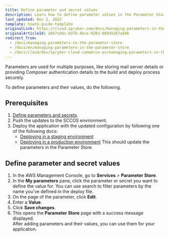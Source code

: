 ```yaml
---
title: Define parameter and secret values
description: Learn how to define parameter values in the Parameter Store.
last_updated: Nov 2, 2022
template: howto-guide-template
originalLink: https://cloud.spryker.com/docs/managing-parameters-in-the-parameter-store
originalArticleId: 2047c84c-bd7b-4bce-9203-08945367ad46
redirect_from:
  - /docs/managing-parameters-in-the-parameter-store
  - /docs/en/managing-parameters-in-the-parameter-store
  - /docs/cloud/dev/spryker-cloud-commerce-os/managing-parameters-in-the-parameter-store.html
---
```


Parameters are used for multiple purposes, like storing mail server details or providing Composer authentication details to the build and deploy process securely.

To define parameters and their values, do the following.

## Prerequisites

1. [Define parameters and secrets](/docs/scos/dev/the-docker-sdk/{{site.version}}/define-parameters-and-secrets.html).
2. Push the updates to the SCCOS environment.
3. Deploy the application with the updated configuration by following one of the following docs:
    * [Deploying in a staging environment](/docs/cloud/dev/spryker-cloud-commerce-os/deploying-in-a-staging-environment.html)
    * [Deploying in a production environment](/docs/cloud/dev/spryker-cloud-commerce-os/deploying-in-a-production-environment.html)
        This should update the parameters in the Parameter Store.

## Define parameter and secret values         

1. In the AWS Management Console, go to **Services** > **Parameter Store**.
2. In the **My parameters** pane, click the parameter or secret you want to define the value for.
    You can use search to filter parameters by the name you've defined in the deploy file.
3. On the page of the parameter, click **Edit**.
4. Enter a **Value**.
5. Click **Save changes**.
6. This opens the **Parameter Store** page with a success message displayed.    
    After adding parameters and their values, you can use them for your application.
